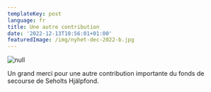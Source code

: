 ```yaml
---
templateKey: post
language: fr
title: Une autre contribution
date: '2022-12-13T10:56:01+01:00'
featuredImage: /img/nyhet-dec-2022-b.jpg
---
```

![null](/img/nyhet-dec-2022-b.jpg)

Un grand merci pour une autre contribution importante du fonds de secourse de Seholts Hjälpfond.
